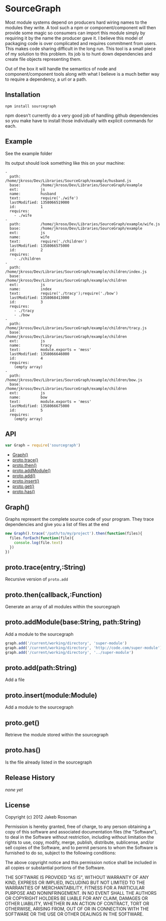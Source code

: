 # SourceGraph

Most module systems depend on producers hard wiring names to the modules they write. A tool such a npm or component/component will then provide some magic so consumers can import this module simply by requiring it by the name the producer gave it. I believe this model of packaging code is over complicated and requires commitment from users. This makes code sharing difficult in the long run. This tool is a small piece of my solution to this problem. Its job is to hunt down dependencies and create file objects representing them.

Out of the box it will handle the semantics of node and component/component tools along with what I believe is a much better way to require a dependency, a url or a path.

## Installation

`npm install sourcegraph`

npm doesn't currently do a very good job of handling github dependencies so you make have to install those individually with explicit commands for each.

## Example

See the example folder

Its output should look something like this on your machine:

```
- 
  path:         /home/jkroso/Dev/Libraries/SourceGraph/example/husband.js
  base:         /home/jkroso/Dev/Libraries/SourceGraph/example
  ext:          js
  name:         husband
  text:         require('./wife')
  lastModified: 1358066519000
  id:           1
  requires: 
    - ./wife
- 
  path:         /home/jkroso/Dev/Libraries/SourceGraph/example/wife.js
  base:         /home/jkroso/Dev/Libraries/SourceGraph/example
  ext:          js
  name:         wife
  text:         require('./children')
  lastModified: 1358066575000
  id:           2
  requires: 
    - ./children
- 
  path:         /home/jkroso/Dev/Libraries/SourceGraph/example/children/index.js
  base:         /home/jkroso/Dev/Libraries/SourceGraph/example/children
  ext:          js
  name:         index
  text:         require('./tracy');require('./bow')
  lastModified: 1358068413000
  id:           3
  requires: 
    - ./tracy
    - ./bow
- 
  path:         /home/jkroso/Dev/Libraries/SourceGraph/example/children/tracy.js
  base:         /home/jkroso/Dev/Libraries/SourceGraph/example/children
  ext:          js
  name:         tracy
  text:         module.exports = 'mess'
  lastModified: 1358066646000
  id:           4
  requires: 
    (empty array)
- 
  path:         /home/jkroso/Dev/Libraries/SourceGraph/example/children/bow.js
  base:         /home/jkroso/Dev/Libraries/SourceGraph/example/children
  ext:          js
  name:         bow
  text:         module.exports = 'mess'
  lastModified: 1358066675000
  id:           5
  requires: 
    (empty array)
```

## API

```javascript
var Graph = require('sourcegraph')
```
  - [Graph()](#graph)
  - [proto.trace()](#prototraceentrystring)
  - [proto.then()](#protothencallbackfunction)
  - [proto.addModule()](#protoaddmodulebasestringpathstring)
  - [proto.add()](#protoaddpathstring)
  - [proto.insert()](#protoinsertmodulemodule)
  - [proto.get()](#protoget)
  - [proto.has()](#protohas)

## Graph()

  Graphs represent the complete source code of your program.
  They trace dependencies and give you a list of files at the end
  
```js
new Graph().trace('/path/to/my/project').then(function(files){
  files.forEach(function(file){
    console.log(file.text)
  })
})
```

## proto.trace(entry,:String)

  Recursive version of `proto.add`

## proto.then(callback,:Function)

  Generate an array of all modules within the sourcegraph

## proto.addModule(base:String, path:String)

  Add a module to the sourcegraph
  
```js
graph.add('/current/working/directory', 'super-module')
graph.add('/current/working/directory', 'http://code.com/super-module')
graph.add('/current/working/directory', '../super-module')
```

## proto.add(path:String)

  Add a file

## proto.insert(module:Module)

  Add a module to the sourcegraph

## proto.get()

  Retrieve the module stored within the sourcegraph

## proto.has()

  Is the file already listed in the sourcegraph
## Release History

_none yet_

## License
Copyright (c) 2012 Jakeb Rosoman

Permission is hereby granted, free of charge, to any person
obtaining a copy of this software and associated documentation
files (the "Software"), to deal in the Software without
restriction, including without limitation the rights to use,
copy, modify, merge, publish, distribute, sublicense, and/or sell
copies of the Software, and to permit persons to whom the
Software is furnished to do so, subject to the following
conditions:

The above copyright notice and this permission notice shall be
included in all copies or substantial portions of the Software.

THE SOFTWARE IS PROVIDED "AS IS", WITHOUT WARRANTY OF ANY KIND,
EXPRESS OR IMPLIED, INCLUDING BUT NOT LIMITED TO THE WARRANTIES
OF MERCHANTABILITY, FITNESS FOR A PARTICULAR PURPOSE AND
NONINFRINGEMENT. IN NO EVENT SHALL THE AUTHORS OR COPYRIGHT
HOLDERS BE LIABLE FOR ANY CLAIM, DAMAGES OR OTHER LIABILITY,
WHETHER IN AN ACTION OF CONTRACT, TORT OR OTHERWISE, ARISING
FROM, OUT OF OR IN CONNECTION WITH THE SOFTWARE OR THE USE OR
OTHER DEALINGS IN THE SOFTWARE.
